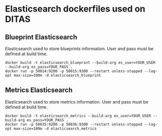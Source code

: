 # Elasticsearch dockerfiles used on DITAS

## Blueprint Elasticsearch
Elasticsearch used to store blueprints information. User and pass must be defined at build time.

```
docker build -t elasticsearch_blueprint --build-arg es_user=YOUR_USER --build-arg es_pass=YOUR_PASS .
docker run -p 50014:9200 -p 50015:9300 --restart unless-stopped --log-opt max-size=100m -d elasticsearch_blueprint
```

## Metrics Elasticsearch
Elasticsearch used to store metrics information. User and pass must be defined at build time.

```
docker build -t elasticsearch_metrics --build-arg es_user=YOUR_USER --build-arg es_pass=YOUR_PASS .
docker run -p 50035:9200 -p 50036:9300 --restart unless-stopped --log-opt max-size=100m -d elasticsearch_metrics
```